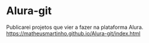 # Alura-git
Publicarei projetos que vier a fazer na plataforma Alura.
https://matheusmartinho.github.io/Alura-git/index.html

